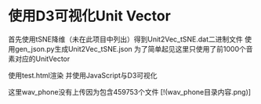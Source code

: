 # 使用D3可视化Unit Vector

首先使用tSNE降维（未在此项目中列出）得到Unit2Vec_tSNE.dat二进制文件
使用gen_json.py生成Unit2Vec_tSNE.json 为了简单起见这里只使用了前1000个音素对应的UnitVector

使用test.html渲染 并使用JavaScript与D3可视化

这里wav_phone没有上传因为包含459753个文件
[!(wav_phone目录内容.png)]
